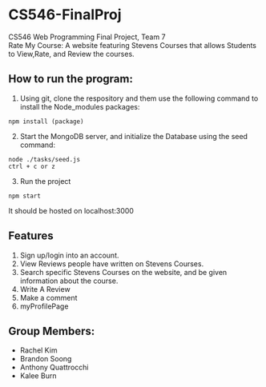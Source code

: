 # CS546-FinalProj
CS546 Web Programming Final Project, Team 7  
Rate My Course: A website featuring Stevens Courses that allows Students to View,Rate, and Review the courses. 


## How to run the program:
 1. Using git, clone the respository and them use the following command to install the Node_modules packages:
 ```
 npm install (package)
 ```
 
 2. Start the MongoDB server, and initialize the Database using the seed command:
 ```
 node ./tasks/seed.js
 ctrl + c or z
 ```
 
 3. Run the project 
 ```
 npm start
 ```
 
 It should be hosted on localhost:3000
 
 ## Features
 1. Sign up/login into an account.
 2. View Reviews people have written on Stevens Courses.
 3. Search specific Stevens Courses on the website, and be given information about the course.
 4. Write A Review
 5. Make a comment
 7. myProfilePage 
 
 
 ## Group Members:
 - Rachel Kim 
 - Brandon Soong
 - Anthony Quattrocchi
 - Kalee Burn
